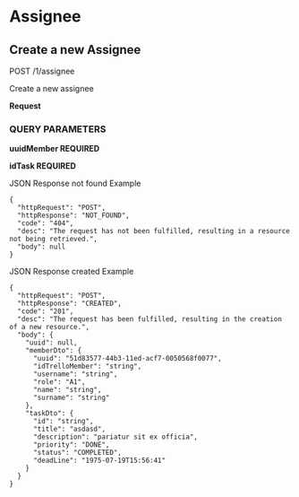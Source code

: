 # Assignee

## Create a new Assignee

POST /1/assignee

Create a new assignee

**Request**

### QUERY PARAMETERS

**uuidMember REQUIRED**

**idTask REQUIRED**


JSON Response not found Example 

```
{
  "httpRequest": "POST",
  "httpResponse": "NOT_FOUND",
  "code": "404",
  "desc": "The request has not been fulfilled, resulting in a resource not being retrieved.",
  "body": null
}
```

JSON Response created Example

``` 
{
  "httpRequest": "POST",
  "httpResponse": "CREATED",
  "code": "201",
  "desc": "The request has been fulfilled, resulting in the creation of a new resource.",
  "body": {
    "uuid": null,
    "memberDto": {
      "uuid": "51d83577-44b3-11ed-acf7-0050568f0077",
      "idTrelloMember": "string",
      "username": "string",
      "role": "A1",
      "name": "string",
      "surname": "string"
    },
    "taskDto": {
      "id": "string",
      "title": "asdasd",
      "description": "pariatur sit ex officia",
      "priority": "DONE",
      "status": "COMPLETED",
      "deadLine": "1975-07-19T15:56:41"
    }
  }
}
```

